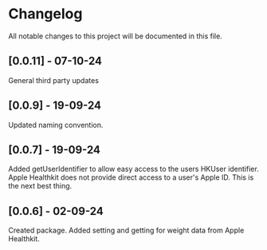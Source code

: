 # Changelog

All notable changes to this project will be documented in this file.

## [0.0.11] - 07-10-24

General third party updates

## [0.0.9] - 19-09-24

Updated naming convention.

## [0.0.7] - 19-09-24

Added getUserIdentifier to allow easy access to the users HKUser identifier. Apple Healthkit does not provide direct access to a user's Apple ID. This is the next best thing.

## [0.0.6] - 02-09-24

Created package. Added setting and getting for weight data from Apple Healthkit.
